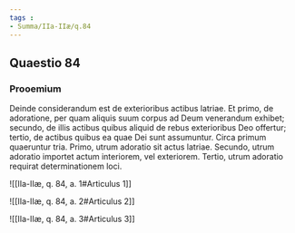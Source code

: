 ```yaml
---
tags : 
- Summa/IIa-IIæ/q.84
---
```


## Quaestio 84

### Prooemium

Deinde considerandum est de exterioribus actibus latriae. Et primo, de adoratione, per quam aliquis suum corpus ad Deum venerandum exhibet; secundo, de illis actibus quibus aliquid de rebus exterioribus Deo offertur; tertio, de actibus quibus ea quae Dei sunt assumuntur. Circa primum quaeruntur tria. Primo, utrum adoratio sit actus latriae. Secundo, utrum adoratio importet actum interiorem, vel exteriorem. Tertio, utrum adoratio requirat determinationem loci.

![[IIa-IIæ, q. 84, a. 1#Articulus 1]]

![[IIa-IIæ, q. 84, a. 2#Articulus 2]]

![[IIa-IIæ, q. 84, a. 3#Articulus 3]]

